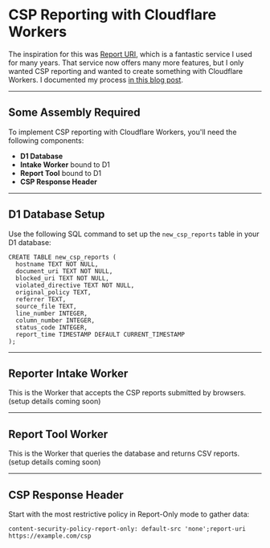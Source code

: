 # CSP Reporting with Cloudflare Workers

The inspiration for this was [Report URI](https://report-uri.com), which is a fantastic service I used for many years. That service now offers many more features, but I only wanted CSP reporting and wanted to create something with Cloudflare Workers. I documented my process [in this blog post](https://scottdayman.com/csp-reports-with-workers/).

---

## Some Assembly Required

To implement CSP reporting with Cloudflare Workers, you'll need the following components:

- **D1 Database**
- **Intake Worker** bound to D1
- **Report Tool** bound to D1
- **CSP Response Header**

---

## D1 Database Setup

Use the following SQL command to set up the `new_csp_reports` table in your D1 database:

```
CREATE TABLE new_csp_reports (
  hostname TEXT NOT NULL,
  document_uri TEXT NOT NULL,
  blocked_uri TEXT NOT NULL,
  violated_directive TEXT NOT NULL,
  original_policy TEXT,
  referrer TEXT,
  source_file TEXT,
  line_number INTEGER,
  column_number INTEGER,
  status_code INTEGER,
  report_time TIMESTAMP DEFAULT CURRENT_TIMESTAMP
);
```

---

## Reporter Intake Worker

This is the Worker that accepts the CSP reports submitted by browsers.
(setup details coming soon)

---

## Report Tool Worker

This is the Worker that queries the database and returns CSV reports.
(setup details coming soon)

---

## CSP Response Header

Start with the most restrictive policy in Report-Only mode to gather data:

`content-security-policy-report-only: default-src 'none';report-uri https://example.com/csp`